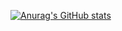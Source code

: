 [![Anurag's GitHub stats](https://github-readme-stats.vercel.app/api?username=tushargtailor)](https://github.com/anuraghazra/github-readme-stats)
